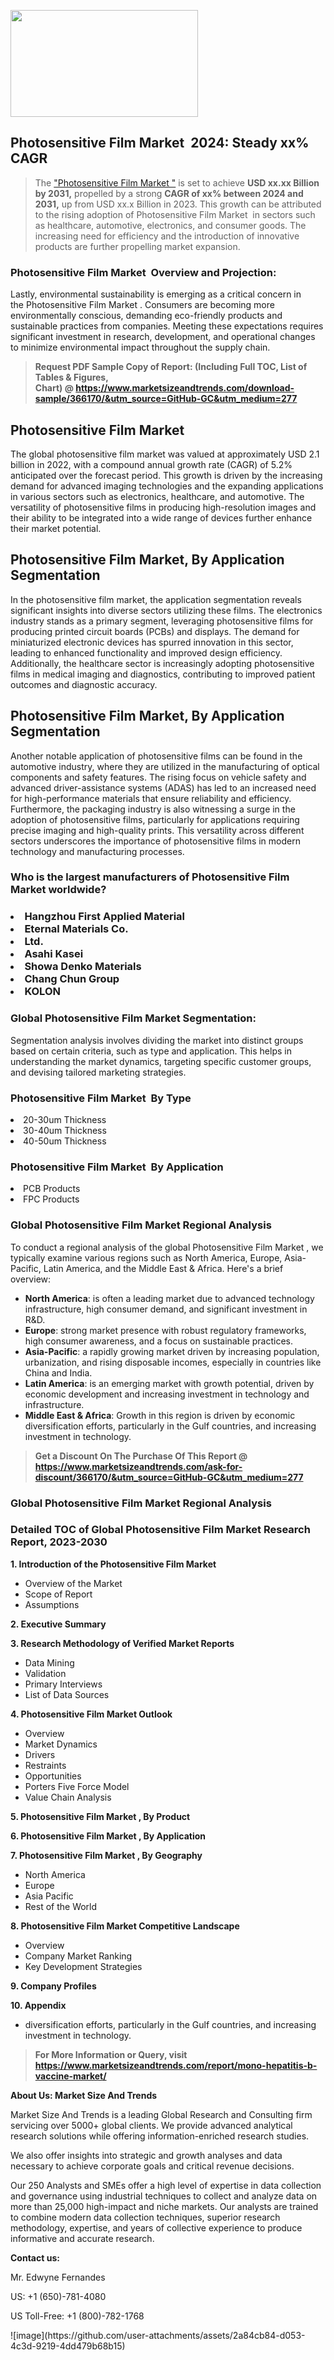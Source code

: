 <p><img class="alignnone size-medium wp-image-20088" src="https://ffe5etoiles.com/wp-content/uploads/2024/12/MST1-300x171.png" alt="" width="300" height="171" /></p><h2 id="ember46" class="ember-view reader-text-block__heading-2">Photosensitive Film Market &nbsp;2024: Steady&nbsp;xx% CAGR</h2><blockquote id="ember47" class="ember-view reader-text-block__blockquote">The&nbsp;<a class="app-aware-link " href="https://www.marketsizeandtrends.com/download-sample/366170/&utm_source=GitHub-GC&utm_medium=277" target="_blank" data-test-app-aware-link="">"Photosensitive Film Market "</a>&nbsp;is set to achieve&nbsp;<strong>USD&nbsp;xx.xx&nbsp;Billion by 2031,</strong>&nbsp;propelled by a strong&nbsp;<strong>CAGR of&nbsp;xx% between 2024 and 2031,</strong>&nbsp;up from USD xx.x Billion in 2023. This growth can be attributed to the rising adoption of&nbsp;Photosensitive Film Market &nbsp;in sectors such as healthcare, automotive, electronics, and consumer goods. The increasing need for efficiency and the introduction of innovative products are further propelling market expansion.</blockquote><h3 id="ember48" class="ember-view reader-text-block__heading-3">Photosensitive Film Market &nbsp;Overview and Projection:</h3><p id="ember49" class="ember-view reader-text-block__paragraph">Lastly, environmental sustainability is emerging as a critical concern in the&nbsp;Photosensitive Film Market . Consumers are becoming more environmentally conscious, demanding eco-friendly products and sustainable practices from companies. Meeting these expectations requires significant investment in research, development, and operational changes to minimize environmental impact throughout the supply chain.</p><blockquote id="ember50" class="ember-view reader-text-block__blockquote"><strong>Request PDF Sample Copy of Report: (Including Full TOC, List of Tables &amp; Figures, Chart)&nbsp;@&nbsp;<strong><a href="https://www.marketsizeandtrends.com/download-sample/366170/&utm_source=GitHub-GC&utm_medium=277" target="_blank">https://www.marketsizeandtrends.com/download-sample/366170/&utm_source=GitHub-GC&utm_medium=277</a></strong></strong></blockquote><h3 class=""> <h2>Photosensitive Film Market</h2><p>The global photosensitive film market was valued at approximately USD 2.1 billion in 2022, with a compound annual growth rate (CAGR) of 5.2% anticipated over the forecast period. This growth is driven by the increasing demand for advanced imaging technologies and the expanding applications in various sectors such as electronics, healthcare, and automotive. The versatility of photosensitive films in producing high-resolution images and their ability to be integrated into a wide range of devices further enhance their market potential.</p><h2>Photosensitive Film Market, By Application Segmentation</h2><p>In the photosensitive film market, the application segmentation reveals significant insights into diverse sectors utilizing these films. The electronics industry stands as a primary segment, leveraging photosensitive films for producing printed circuit boards (PCBs) and displays. The demand for miniaturized electronic devices has spurred innovation in this sector, leading to enhanced functionality and improved design efficiency. Additionally, the healthcare sector is increasingly adopting photosensitive films in medical imaging and diagnostics, contributing to improved patient outcomes and diagnostic accuracy.</p><h2>Photosensitive Film Market, By Application Segmentation</h2><p>Another notable application of photosensitive films can be found in the automotive industry, where they are utilized in the manufacturing of optical components and safety features. The rising focus on vehicle safety and advanced driver-assistance systems (ADAS) has led to an increased need for high-performance materials that ensure reliability and efficiency. Furthermore, the packaging industry is also witnessing a surge in the adoption of photosensitive films, particularly for applications requiring precise imaging and high-quality prints. This versatility across different sectors underscores the importance of photosensitive films in modern technology and manufacturing processes.</p></h3><h3 id="" class="">Who is the largest manufacturers of&nbsp;Photosensitive Film Market  worldwide?</h3><h3 class=""></Li><Li>Hangzhou First Applied Material</Li><Li> Eternal Materials Co.</Li><Li>Ltd.</Li><Li> Asahi Kasei</Li><Li> Showa Denko Materials</Li><Li> Chang Chun Group</Li><Li> KOLON</h3><h3 id="ember53" class="ember-view reader-text-block__heading-3">Global&nbsp;Photosensitive Film Market  Segmentation:</h3><p id="ember54" class="ember-view reader-text-block__paragraph">Segmentation analysis involves dividing the market into distinct groups based on certain criteria, such as type and application. This helps in understanding the market dynamics, targeting specific customer groups, and devising tailored marketing strategies.</p><h3 id="" class="">Photosensitive Film Market &nbsp;By Type</h3><p></Li><Li>20-30um Thickness</Li><Li> 30-40um Thickness</Li><Li> 40-50um Thickness</p><h3 id="" class="">Photosensitive Film Market &nbsp;By Application</h3><p class=""></Li><Li>PCB Products</Li><Li> FPC Products</p><h3 id="ember62" class="ember-view reader-text-block__heading-3">Global Photosensitive Film Market  Regional Analysis</h3><p id="ember63" class="ember-view reader-text-block__paragraph">To conduct a regional analysis of the global Photosensitive Film Market , we typically examine various regions such as North America, Europe, Asia-Pacific, Latin America, and the Middle East &amp; Africa. Here's a brief overview:</p><ul><li><strong>North America</strong>: is often a leading market due to advanced technology infrastructure, high consumer demand, and significant investment in R&amp;D.</li><li><strong>Europe</strong>: strong market presence with robust regulatory frameworks, high consumer awareness, and a focus on sustainable practices.</li><li><strong>Asia-Pacific</strong>: a rapidly growing market driven by increasing population, urbanization, and rising disposable incomes, especially in countries like China and India.</li><li><strong>Latin America</strong>: is an emerging market with growth potential, driven by economic development and increasing investment in technology and infrastructure.</li><li><strong>Middle East &amp; Africa</strong>: Growth in this region is driven by economic diversification efforts, particularly in the Gulf countries, and increasing investment in technology.</li></ul><blockquote id="ember61" class="ember-view reader-text-block__blockquote"><strong>Get a Discount On The Purchase Of This Report @ <strong><a href="https://html-cleaner.com/" target="">https://www.marketsizeandtrends.com/ask-for-discount/366170/&utm_source=GitHub-GC&utm_medium=277</a></strong></strong></blockquote><h3 id="ember62" class="ember-view reader-text-block__heading-3">Global Photosensitive Film Market  Regional Analysis</h3><h3 id="" class="">Detailed TOC of Global Photosensitive Film Market  Research Report, 2023-2030</h3><p id="" class=""><strong>1. Introduction of the Photosensitive Film Market </strong></p><ul><li>Overview of the Market</li><li>Scope of Report</li><li>Assumptions</li></ul><p id="" class=""><strong>2. Executive Summary</strong></p><p id="" class=""><strong>3. Research Methodology of Verified Market Reports</strong></p><ul><li>Data Mining</li><li>Validation</li><li>Primary Interviews</li><li>List of Data Sources</li></ul><p id="" class=""><strong>4. Photosensitive Film Market  Outlook</strong></p><ul><li>Overview</li><li>Market Dynamics</li><li>Drivers</li><li>Restraints</li><li>Opportunities</li><li>Porters Five Force Model</li><li>Value Chain Analysis</li></ul><p id="" class=""><strong>5. Photosensitive Film Market , By Product</strong></p><p id="" class=""><strong>6. Photosensitive Film Market , By Application</strong></p><p id="" class=""><strong>7. Photosensitive Film Market , By Geography</strong></p><ul><li>North America</li><li>Europe</li><li>Asia Pacific</li><li>Rest of the World</li></ul><p id="" class=""><strong>8. Photosensitive Film Market  Competitive Landscape</strong></p><ul><li>Overview</li><li>Company Market Ranking</li><li>Key Development Strategies</li></ul><p id="" class=""><strong>9. Company Profiles</strong></p><p id="" class=""><strong>10. Appendix</strong></p><ul><li>diversification efforts, particularly in the Gulf countries, and increasing investment in technology.</li></ul><blockquote id="ember65" class="ember-view reader-text-block__blockquote"><strong>For More Information or Query, visit <strong><strong><a href="https://html-cleaner.com/" target="">https://www.marketsizeandtrends.com/report/mono-hepatitis-b-vaccine-market/</a></strong></strong></strong></blockquote><p id="" class=""><strong>About Us: Market Size And Trends</strong></p><p id="" class="">Market Size And Trends is a leading Global Research and Consulting firm servicing over 5000+ global clients. We provide advanced analytical research solutions while offering information-enriched research studies.</p><p id="" class="">We also offer insights into strategic and growth analyses and data necessary to achieve corporate goals and critical revenue decisions.</p><p id="" class="">Our 250 Analysts and SMEs offer a high level of expertise in data collection and governance using industrial techniques to collect and analyze data on more than 25,000 high-impact and niche markets. Our analysts are trained to combine modern data collection techniques, superior research methodology, expertise, and years of collective experience to produce informative and accurate research.</p><p id="" class=""><strong>Contact us:</strong></p><p id="" class="">Mr. Edwyne Fernandes</p><p id="" class="">US: +1 (650)-781-4080</p><p id="" class="">US Toll-Free: +1 (800)-782-1768</p>
![image](https://github.com/user-attachments/assets/2a84cb84-d053-4c3d-9219-4dd479b68b15)
